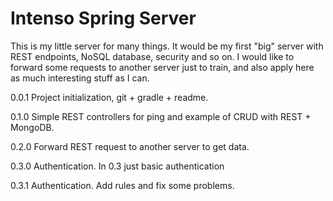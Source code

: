 # Intenso Spring Server

This is my little server for many things. It would be my first "big" server
with REST endpoints, NoSQL database, security and so on. I would like to forward some requests to 
another server just to train, and also apply here as much interesting stuff as I can.

0.0.1 Project initialization, git + gradle + readme. 

0.1.0 Simple REST controllers for ping and example of CRUD with REST + MongoDB.

0.2.0 Forward REST request to another server to get data.

0.3.0 Authentication. In 0.3 just basic authentication

0.3.1 Authentication. Add rules and fix some problems.
